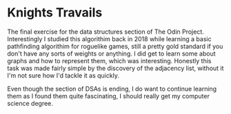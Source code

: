 # Knights Travails

The final exercise for the data structures section of The Odin Project. Interestingly I studied this algorithim back in 2018 while learning a basic pathfinding algorithim for roguelike games, still a pretty gold standard if you don't have any sorts of weights or anything. I did get to learn some about graphs and how to represent them, which was interesting. Honestly this task was made fairly simple by the discovery of the adjacency list, without it I'm not sure how I'd tackle it as quickly.

Even though the section of DSAs is ending, I do want to continue learning them as I found them quite fascinating, I should really get my computer science degree.
